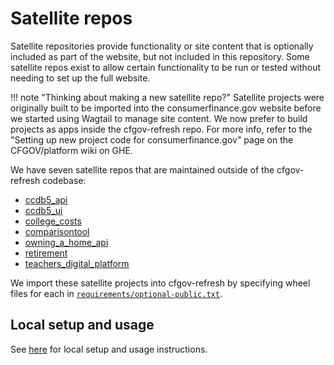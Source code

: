# Satellite repos


Satellite repositories provide functionality or site content that is optionally included as part of the website, but not included in this repository. Some satellite repos exist to allow certain functionality to be run or tested without needing to set up the full website.

!!! note "Thinking about making a new satellite repo?"
    Satellite projects were originally built to be imported into the consumerfinance.gov website before we started using Wagtail to manage site content. We now prefer to build projects as apps inside the cfgov-refresh repo. For more info, refer to the "Setting up new project code for consumerfinance.gov" page on the CFGOV/platform wiki on GHE.

We have seven satellite repos that are maintained outside of the cfgov-refresh codebase:

- [ccdb5_api](https://github.com/cfpb/ccdb5-api)
- [ccdb5_ui](https://github.com/cfpb/ccdb5-ui)
- [college_costs](https://github.com/cfpb/college-costs)
- [comparisontool](https://github.com/cfpb/django-college-costs-comparison)
- [owning_a_home_api](https://github.com/cfpb/owning-a-home-api)
- [retirement](https://github.com/cfpb/retirement)
- [teachers_digital_platform](https://github.com/cfpb/teachers-digital-platform)


We import these satellite projects into cfgov-refresh by specifying wheel files for each in [`requirements/optional-public.txt`](https://github.com/cfpb/cfgov-refresh/blob/master/requirements/optional-public.txt).

## Local setup and usage

See [here](../development-tips/#tip-loading-satellite-apps) for local setup and usage instructions.
